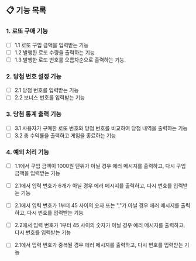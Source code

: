 ## 📋 기능 목록
### 1. 로또 구매 기능
- [ ] 1.1 로또 구입 금액을 입력받는 기능
- [ ] 1.2 발행한 로또 수량을 출력하는 기능
- [ ] 1.3 발행한 로또 번호를 오름차순으로 출력하는 기능.

### 2. 당첨 번호 설정 기능
- [ ] 2.1 당첨 번호를 입력받는 기능
- [ ] 2.2 보너스 번호를 입력받는 기능

### 3. 당첨 통계 출력 기능
- [ ] 3.1 사용자가 구매한 로또 번호와 당첨 번호를 비교하여 당첨 내역을 출력하는 기능
- [ ] 3.2 총 수익률을 출력하고 게임을 종료하는 기능

### 4. 예외 처리 기능
- [ ] 1.1에서 구입 금액이 1000원 단위가 아닐 경우 에러 메시지를 출력하고, 다시 구입 금액을 입력받는 기능
- [ ] 2.1에서 입력 번호가 6개가 아닐 경우 에러 메시지를 출력하고, 다시 번호를 입력받는 기능
- [ ] 2.1에서 입력 번호가 1부터 45 사이의 숫자 또는 ","가 아닐 경우 에러 메시지를 출력하고, 다시 번호를 입력받는 기능
- [ ] 2.2에서 입력 번호가 1부터 45 사이의 숫자가 아닐 경우 에러 메시지를 출력하고, 다시 번호를 입력받는 기능
- [ ] 2.1에서 입력 번호가 중복될 경우 에러 메시지를 출력하고, 다시 번호를 입력받는 기능

